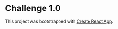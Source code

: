 # Challenge 1.0

This project was bootstrapped with [Create React App](https://github.com/facebook/create-react-app).
